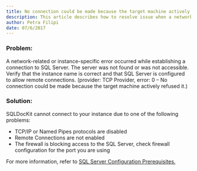 ```yaml
---
title: No connection could be made because the target machine actively refused it.
description: This article describes how to resolve issue when a network-related or instance-specific error occurred while establishing a connection to SQL Server.
author: Petra Filipi
date: 07/6/2017
---
```

### Problem:

 A network-related or instance-specific error occurred while establishing a connection to SQL Server. The server was not found or was not accessible. Verify that the instance name is correct and that SQL Server is configured to allow remote connections. (provider: TCP Provider, error: 0 – No connection could be made because the target machine actively refused it.)

### Solution:

SQLDocKit cannot connect to your instance due to one of the following problems:

* TCP/IP or Named Pipes protocols are disabled
* Remote Connections are not enabled
* The firewall is blocking access to the SQL Server, check firewall configuration for the port you are using

For more information, refer to [SQL Server Configuration Prerequisites.](#internal/requirements/sql-server-configuration)